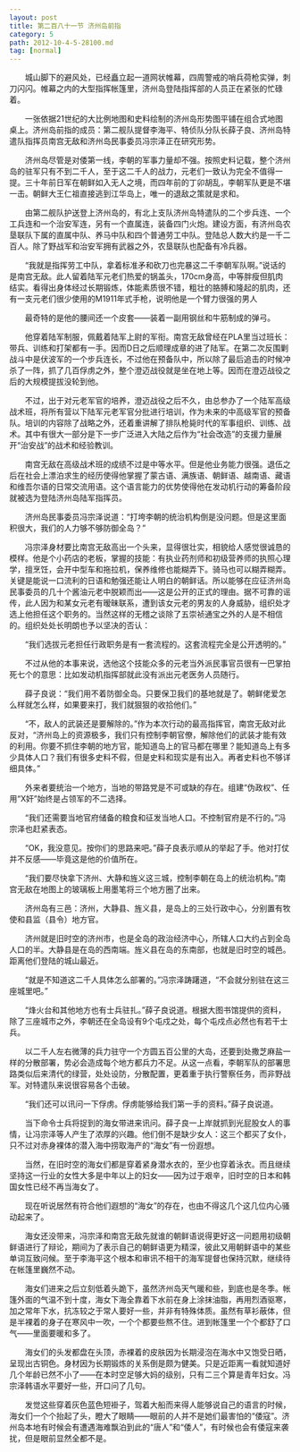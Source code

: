 ```yaml
---
layout: post
title: 第二百八十一节 济州岛前指
category: 5
path: 2012-10-4-5-28100.md
tag: [normal]
---
```


　　城山脚下的避风处，已经矗立起一道网状帷幕，四周警戒的哨兵荷枪实弹，刺刀闪闪。帷幕之内的大型指挥帐篷里，济州岛登陆指挥部的人员正在紧张的忙碌着。

　　一张依据21世纪的大比例地图和史料绘制的济州岛形势图平铺在组合式地图桌上。济州岛前指的成员：第二舰队提督李海平、特侦队分队长薛子良、济州岛特遣队指挥员南宫无敌和济州岛民事委员冯宗泽正在研究形势。

　　济州岛尽管是对倭第一线，李朝的军事力量却不强。按照史料记载，整个济州岛的驻军只有不到二千人，至于这二千人的战力，元老们一致认为完全不值得一提。三十年前日军在朝鲜如入无人之境，而四年前的丁卯胡乱，李朝军队更是不堪一击。朝鲜大王仁祖直接逃到江华岛上，唯一的退敌之策就是求和。

　　由第二舰队护送登上济州岛的，有北上支队济州岛特遣队的二个步兵连、一个工兵连和一个治安军连，另有一个直属连，装备四门火炮。建设方面，有济州岛农垦联队下属的直属中队、养马中队和四个普通劳工中队。登陆总人数大约是一千二百人。除了野战军和治安军拥有武器之外，农垦联队也配备有冷兵器。

　　“我就是指挥劳工中队，拿着标准矛和砍刀也完暴这二千李朝军队啊。”说话的是南宫无敌。此人留着陆军元老们热爱的锅盖头，170cm身高，中等胖瘦但肌肉结实。看得出身体经过长期锻炼，体能素质很不错，粗壮的胳膊和隆起的肌肉，还有一支元老们很少使用的M1911年式手枪，说明他是一个臂力很强的男人

　　最奇特的是他的腰间还一个皮套——装着一副用钢丝和牛筋制成的弹弓。

　　他穿着陆军制服，佩戴着陆军上尉的军衔。南宫无敌曾经在PLA里当过班长：带兵、训练和打架都有一手。因而D日之后顺理成章的进了陆军。在第二次反围剿战斗中是伏波军的一个步兵连长，不过他在预备队中，所以除了最后追击的时候冲杀了一阵，抓了几百俘虏之外，整个澄迈战役就是坐在地上等。因而在澄迈战役之后的大规模提拔没轮到他。

　　不过，出于对元老军官的培养，澄迈战役之后不久，由总参办了一个陆军高级战术班，将所有营以下陆军元老军官分批进行培训，作为未来的中高级军官的预备队。培训的内容除了战略之外，还着重讲解了排队枪毙时代的军事组织、训练、战术。其中有很大一部分是下一步广泛进入大陆之后作为“社会改造”的支援力量展开“治安战”的战术和经验教训。

　　南宫无敌在高级战术班的成绩不过是中等水平。但是他业务能力很强。退伍之后在社会上漂泊求生的经历使得他掌握了蒙古语、满族语、朝鲜语、越南语、藏语和维吾尔语的日常交流用语。这个语言能力的优势使得他在发动机行动的筹备阶段就被选为登陆济州岛陆军指挥员。

　　济州岛民事委员冯宗泽说道：“打垮李朝的统治机构倒是没问题。但是这里面积很大，我们的人力够不够防御全岛？”

　　冯宗泽身材要比南宫无敌高出一个头来，显得很壮实，相貌给人感觉很诚恳的模样。他是个小药店的老板，掌握的技能：有执业药剂师和初级营养师的执照心理学，擅烹饪，会开中型车和拖拉机，保养维修也能糊弄下。骑马也可以糊弄糊弄。关键是能说一口流利的日语和勉强还能让人明白的朝鲜话。所以能够在应征济州岛民事委员的几十个酱油元老中脱颖而出——这是公开的正式的理由。据不可靠的谣传，此人因为和某女元老有暧昧联系，遭到该女元老的男友的人身威胁，组织处才选上他担任这个职务的。当然这样的无稽之谈除了五崇祯通宝之外的人是不相信的。组织处处长明朗也予以坚决的否认：

　　“我们选拔元老担任行政职务是有一套流程的。这套流程完全是公开透明的。”

　　不过从他的本事来说，选他这个技能众多的元老当外派民事官员很有一巴掌拍死七个的意思：比如发动机指挥部就此没有派出元老医务人员随行。

　　薛子良说：“我们用不着防御全岛。只要保卫我们的基地就是了。朝鲜佬爱怎么样就怎么样，如果要来打，我们就狠狠的收拾他们。”

　　“不，敌人的武装还是要解除的。”作为本次行动的最高指挥官，南宫无敌对此反对，“济州岛上的资源极多，我们只有控制李朝官僚，解除他们的武装才能有效的利用。你要不抓住李朝的地方官，能知道岛上的官马都在哪里？能知道岛上有多少具体人口？我们有很多史料不假，但是史料和现实是有出入。再者史料也不够详细具体。”

　　外来者要统治一个地方，当地的带路党是不可或缺的存在。组建“伪政权”、任用“X奸”始终是占领军的不二选择。

　　“我们还需要当地官府储备的粮食和征发当地人口。不控制官府是不行的。”冯宗泽也赶紧表态。

　　“OK，我没意见。按你们的思路来吧。”薛子良表示顺从的举起了手。他对打仗并不反感——毕竟这是他的价值所在。

　　“我们要尽快拿下济州、大静和旌义这三城，控制李朝在岛上的统治机构。”南宫无敌在地图上的玻璃板上用墨笔将三个地方圈了出来。

　　济州岛有三邑：济州，大静县、旌义县，是岛上的三处行政中心，分别置有牧使和县监（县令）地方官。

　　济州就是旧时空的济州市，也是全岛的政治经济中心，所辖人口大约占到全岛人口的半。大静县是在岛的西南端。旌义县在岛的东南部，也就是旧时空的城邑。距离他们登陆的城山最近。

　　“就是不知道这二千人具体怎么部署的。”冯宗泽踌躇道，“不会就分别驻在这三座城里吧。”

　　“烽火台和其他地方也有士兵驻扎。”薛子良说道。根据大图书馆提供的资料，除了三座城市之外，李朝还在全岛设有9个屯戍之处，每个屯戍点必然也有若干士兵。

　　以二千人左右微薄的兵力驻守一个方圆五百公里的大岛，还要到处撒芝麻盐一样的分散部署，势必会造成每个地方都兵力不足。从这一点看，李朝军队的部署思路类似后来清代的绿营，处处设防，分散配置，更着重于执行警察任务，而非野战军。对特遣队来说很容易各个击破。

　　“我们还可以讯问一下俘虏。俘虏能够给我们第一手的资料。”薛子良说道。

　　当下命令士兵将捉到的海女带进来讯问。薛子良一上岸就抓到光屁股女人的事情，让冯宗泽等人产生了浓厚的兴趣。他们倒不是缺少女人：这三个都买了女仆，只不过对赤身裸体的潜入海中捞取海产的“海女”有一份遐想。

　　当然，在旧时空的海女们都是穿着紧身潜水衣的，至少也穿着泳衣。而且继续坚持这一行业的女性大多是中年以上的妇女——因为过于艰辛，旧时空的日本和韩国女性已经不再当海女了。

　　现在听说居然有符合他们遐想的“海女”的存在，也由不得这几个这几位内心骚动起来了。

　　海女还没带来，冯宗泽和南宫无敌先就谁的朝鲜语说得更好这一问题用初级朝鲜语进行了辩论，期间为了表示自己的朝鲜语更为精深，彼此又用朝鲜语中的某些单词互致问候。至于李海平这个根本和审讯不相干的海军提督也保持沉默，继续待在帐篷里巍然不动。

　　海女们进来之后立刻低着头跪下，虽然济州岛天气暖和些，到底也是冬季。帐篷外面的气温不到十度，海女下海全靠着下水前在身上涂抹油脂，再用烈酒驱寒，加之常年下水，抗冻较之于常人要好一些，并非有特殊体质。虽然有草衫蔽体，但是半裸着的身子在寒风中一吹，一个个都要些熬不住。进到帐篷里一个个都舒了口气——里面要暖和多了。

　　海女们的头发都盘在头顶，赤裸着的皮肤因为长期浸泡在海水中又饱受日晒，呈现出古铜色。身材因为长期锻炼的关系倒是颇为健美。只是近距离一看就知道好几个年龄已然不小了——在本时空足够大妈的级别，只有二三个算是青年妇女。冯宗泽韩语水平要好一些，开口问了几句。

　　发觉这些穿着灰色蓝色短褂子，驾着大船而来得人能够说自己的语言的时候，海女们一个个抬起了头，瞪大了眼睛——眼前的人并不是她们最害怕的“倭寇”。济州岛本地有时候会有遭遇海难飘泊到此的“唐人”和“倭人”，有时候也会有倭寇来袭扰，但是眼前显然全都不是。
